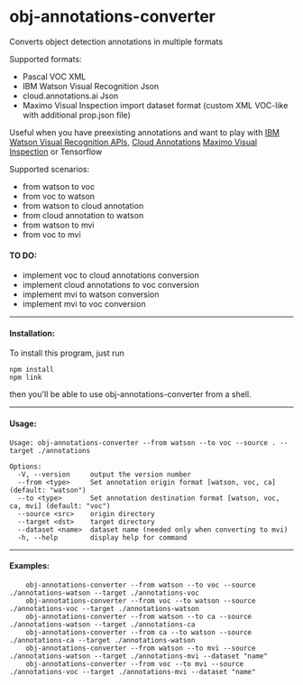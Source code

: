# obj-annotations-converter

Converts object detection annotations in multiple formats

Supported formats:
- Pascal VOC XML
- IBM Watson Visual Recognition Json
- cloud.annotations.ai Json
- Maximo Visual Inspection import dataset format (custom XML VOC-like with additional prop.json file)

Useful when you have preexisting annotations and want to play with 
[IBM Watson Visual Recognition APIs](https://cloud.ibm.com/apidocs/visual-recognition/visual-recognition-v4), 
[Cloud Annotations](https://cloud.annotations.ai/) 
[Maximo Visual Inspection](https://www.ibm.com/products/ibm-maximo-visual-inspection)
or Tensorflow 

Supported scenarios:
- from watson to voc
- from voc to watson
- from watson to cloud annotation
- from cloud annotation to watson
- from watson to mvi
- from voc to mvi

#### TO DO:
- implement voc to cloud annotations conversion
- implement cloud annotations to voc conversion
- implement mvi to watson conversion
- implement mvi to voc conversion

---

#### Installation:

To install this program, just run

```
npm install
npm link
```

then you'll be able to use obj-annotations-converter from a shell.

---

#### Usage:
```
Usage: obj-annotations-converter --from watson --to voc --source . --target ./annotations

Options:
  -V, --version     output the version number
  --from <type>     Set annotation origin format [watson, voc, ca] (default: "watson")
  --to <type>       Set annotation destination format [watson, voc, ca, mvi] (default: "voc")
  --source <src>    origin directory
  --target <dst>    target directory
  --dataset <name>  dataset name (needed only when converting to mvi)
  -h, --help        display help for command
```

---

#### Examples:
```
    obj-annotations-converter --from watson --to voc --source ./annotations-watson --target ./annotations-voc
    obj-annotations-converter --from voc --to watson --source ./annotations-voc --target ./annotations-watson
    obj-annotations-converter --from watson --to ca --source ./annotations-watson --target ./annotations-ca
    obj-annotations-converter --from ca --to watson --source ./annotations-ca --target ./annotations-watson
    obj-annotations-converter --from watson --to mvi --source ./annotations-watson --target ./annotations-mvi --dataset "name"
    obj-annotations-converter --from voc --to mvi --source ./annotations-voc --target ./annotations-mvi --dataset "name"
```
